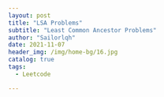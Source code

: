 ```yaml
---
layout: post
title: "LSA Problems"
subtitle: "Least Common Ancestor Problems"
author: "Sailorlqh"
date: 2021-11-07
header_img: /img/home-bg/16.jpg
catalog: true
tags:
  - Leetcode

---
```

